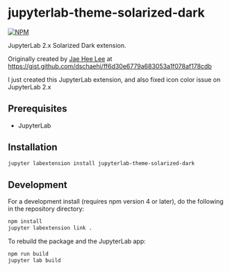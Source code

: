 # jupyterlab-theme-solarized-dark

[![NPM](https://nodei.co/npm/jupyterlab-theme-solarized-dark.png)](https://npmjs.org/package/jupyterlab-theme-solarized-dark)

JupyterLab 2.x Solarized Dark extension.

Originally created by [Jae Hee Lee](http://jaeheelee.info/) at <https://gist.github.com/dschaehi/ff6d30e6779a683053a1f078af178cdb>

I just created this JupyterLab extension, and also fixed icon color issue on JupyterLab 2.x

## Prerequisites

* JupyterLab

## Installation

```bash
jupyter labextension install jupyterlab-theme-solarized-dark
```

## Development

For a development install (requires npm version 4 or later), do the following in the repository directory:

```bash
npm install
jupyter labextension link .
```

To rebuild the package and the JupyterLab app:

```bash
npm run build
jupyter lab build
```
